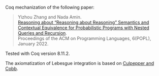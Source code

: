 Coq mechanization of the following paper:

> Yizhou Zhang and Nada Amin.  
> [Reasoning about “Reasoning about Reasoning” Semantics and Contextual Equivalence for Probabilistic Programs with Nested Queries and Recursion](https://cs.uwaterloo.ca/~yizhou/papers/rrr-popl2022.pdf).  
> Proceedings of the ACM on Programming Languages, 6(POPL), January 2022.

Tested with Coq version 8.11.2.

The axiomatization of Lebesgue integration is based on
[Culpepper and Cobb](https://cobbal.github.io/ppl-ctx-equiv-coq).
